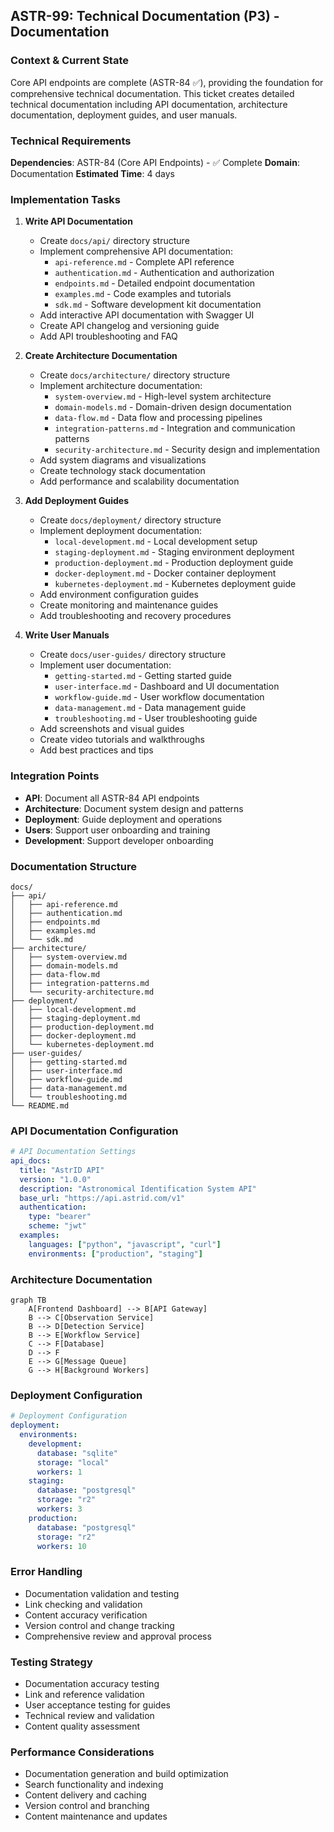 ## **ASTR-99: Technical Documentation (P3) - Documentation**

### **Context & Current State**
Core API endpoints are complete (ASTR-84 ✅), providing the foundation for comprehensive technical documentation. This ticket creates detailed technical documentation including API documentation, architecture documentation, deployment guides, and user manuals.

### **Technical Requirements**

**Dependencies**: ASTR-84 (Core API Endpoints) - ✅ Complete
**Domain**: Documentation
**Estimated Time**: 4 days

### **Implementation Tasks**

1. **Write API Documentation**
   - Create `docs/api/` directory structure
   - Implement comprehensive API documentation:
     - `api-reference.md` - Complete API reference
     - `authentication.md` - Authentication and authorization
     - `endpoints.md` - Detailed endpoint documentation
     - `examples.md` - Code examples and tutorials
     - `sdk.md` - Software development kit documentation
   - Add interactive API documentation with Swagger UI
   - Create API changelog and versioning guide
   - Add API troubleshooting and FAQ

2. **Create Architecture Documentation**
   - Create `docs/architecture/` directory structure
   - Implement architecture documentation:
     - `system-overview.md` - High-level system architecture
     - `domain-models.md` - Domain-driven design documentation
     - `data-flow.md` - Data flow and processing pipelines
     - `integration-patterns.md` - Integration and communication patterns
     - `security-architecture.md` - Security design and implementation
   - Add system diagrams and visualizations
   - Create technology stack documentation
   - Add performance and scalability documentation

3. **Add Deployment Guides**
   - Create `docs/deployment/` directory structure
   - Implement deployment documentation:
     - `local-development.md` - Local development setup
     - `staging-deployment.md` - Staging environment deployment
     - `production-deployment.md` - Production deployment guide
     - `docker-deployment.md` - Docker container deployment
     - `kubernetes-deployment.md` - Kubernetes deployment guide
   - Add environment configuration guides
   - Create monitoring and maintenance guides
   - Add troubleshooting and recovery procedures

4. **Write User Manuals**
   - Create `docs/user-guides/` directory structure
   - Implement user documentation:
     - `getting-started.md` - Getting started guide
     - `user-interface.md` - Dashboard and UI documentation
     - `workflow-guide.md` - User workflow documentation
     - `data-management.md` - Data management guide
     - `troubleshooting.md` - User troubleshooting guide
   - Add screenshots and visual guides
   - Create video tutorials and walkthroughs
   - Add best practices and tips

### **Integration Points**

- **API**: Document all ASTR-84 API endpoints
- **Architecture**: Document system design and patterns
- **Deployment**: Guide deployment and operations
- **Users**: Support user onboarding and training
- **Development**: Support developer onboarding

### **Documentation Structure**
```
docs/
├── api/
│   ├── api-reference.md
│   ├── authentication.md
│   ├── endpoints.md
│   ├── examples.md
│   └── sdk.md
├── architecture/
│   ├── system-overview.md
│   ├── domain-models.md
│   ├── data-flow.md
│   ├── integration-patterns.md
│   └── security-architecture.md
├── deployment/
│   ├── local-development.md
│   ├── staging-deployment.md
│   ├── production-deployment.md
│   ├── docker-deployment.md
│   └── kubernetes-deployment.md
├── user-guides/
│   ├── getting-started.md
│   ├── user-interface.md
│   ├── workflow-guide.md
│   ├── data-management.md
│   └── troubleshooting.md
└── README.md
```

### **API Documentation Configuration**
```yaml
# API Documentation Settings
api_docs:
  title: "AstrID API"
  version: "1.0.0"
  description: "Astronomical Identification System API"
  base_url: "https://api.astrid.com/v1"
  authentication:
    type: "bearer"
    scheme: "jwt"
  examples:
    languages: ["python", "javascript", "curl"]
    environments: ["production", "staging"]
```

### **Architecture Documentation**
```mermaid
graph TB
    A[Frontend Dashboard] --> B[API Gateway]
    B --> C[Observation Service]
    B --> D[Detection Service]
    B --> E[Workflow Service]
    C --> F[Database]
    D --> F
    E --> G[Message Queue]
    G --> H[Background Workers]
```

### **Deployment Configuration**
```yaml
# Deployment Configuration
deployment:
  environments:
    development:
      database: "sqlite"
      storage: "local"
      workers: 1
    staging:
      database: "postgresql"
      storage: "r2"
      workers: 3
    production:
      database: "postgresql"
      storage: "r2"
      workers: 10
```

### **Error Handling**
- Documentation validation and testing
- Link checking and validation
- Content accuracy verification
- Version control and change tracking
- Comprehensive review and approval process

### **Testing Strategy**
- Documentation accuracy testing
- Link and reference validation
- User acceptance testing for guides
- Technical review and validation
- Content quality assessment

### **Performance Considerations**
- Documentation generation and build optimization
- Search functionality and indexing
- Content delivery and caching
- Version control and branching
- Content maintenance and updates
